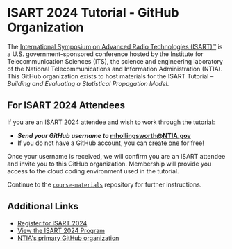 # ISART 2024 Tutorial - GitHub Organization

The [International Symposium on Advanced Radio Technologies (ISART)™](https://its.ntia.gov/isart/isart-home) is a U.S. government-sponsored conference hosted by the Institute for Telecommunication Sciences (ITS), the science and engineering laboratory of the National Telecommunications and Information Administration (NTIA). This GitHub organization exists to host materials for the ISART Tutorial – _Building and Evaluating a Statistical Propagation Model_.

## For ISART 2024 Attendees

If you are an ISART 2024 attendee and wish to work through the tutorial:

- **_Send your GitHub username to_ <mhollingsworth@NTIA.gov>**
- If you do not have a GitHub account, you can [create one](https://github.com/signup) for free!

Once your username is received, we will confirm you are an ISART attendee and invite you to this GitHub organization.
Membership will provide you access to the cloud coding environment used in the tutorial.

Continue to the [`course-materials`](https://github.com/ISART-2024-tutorial/course-materials) repository for further instructions.

## Additional Links

- [Register for ISART 2024](https://www.fbcinc.com/e/isart/attendeereg.aspx)
- [View the ISART 2024 Program](https://its.ntia.gov/isart/isart-2024-panels/)
- [NTIA's primary GitHub organization](https://github.com/NTIA)
